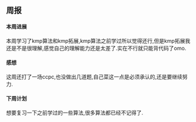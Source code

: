 ## 周报
#### 本周进展
本周学习了kmp算法和kmp拓展,kmp算法之前学过所以觉得还行,但是kmp拓展我还是不是很理解,感觉自己的理解能力还是太差了.实在不行就只能背代码了omo.
#### 感想
这周还打了一场ccpc,也没做出几道题,自己菜这一点是必须承认的,还是要继续努力.
#### 下周计划
想要复习一下之前学过的一些算法,很多算法都已经不记得了.
